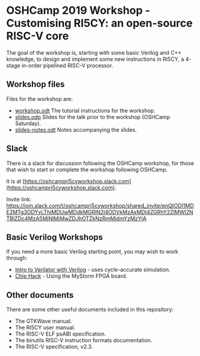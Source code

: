 # OSHCamp 2019 Workshop - Customising RI5CY: an open-source RISC-V core

The goal of the workshop is, starting with some basic Verilog and C++ knowledge,
to design and implement some new instructions in RI5CY, a 4-stage in-order
pipelined RISC-V processor.

## Workshop files

Files for the workshop are:

* [workshop.odt](workshop.odt) The tutorial instructions for the workshop.
* [slides.odp](slides.odp) Slides for the talk prior to the workshop (OSHCamp
Saturday).
* [slides-notes.odt](slides-notes.odt) Notes accompanying the slides.

## Slack

There is a slack for discussion following the OSHCamp workshop, for those that
wish to start or complete the workshop following OSHCamp.

It is at
[https://oshcampri5cyworkshop.slack.com](https://oshcampri5cyworkshop.slack.com).

Invite link: https://join.slack.com/t/oshcampri5cyworkshop/shared_invite/enQtODI1MDE2MTg3ODYyLThiMDUwMDdkMGRlN2I4ODVkMzAxMDI4ZGRhY2ZlMWI2NTBlZDc4MzA5MjNlMjMwZDJhOTZkNzRmMjdmYzMzYjA

## Basic Verilog Workshops

If you need a more basic Verilog starting point, you may wish to work through:

* [Intro to Verilator with Verilog](https://gmarkall.wordpress.com/teaching) -
  uses cycle-accurate simulation.
* [Chip Hack](http://chiphack.org) - Using the MyStorm FPGA board.

## Other documents

There are some other useful documents included in this repository:

* The GTKWave manual.
* The RI5CY user manual.
* The RISC-V ELF psABI specification.
* The binutils RISC-V instruction formats documentation.
* The RISC-V specification, v2.3.
